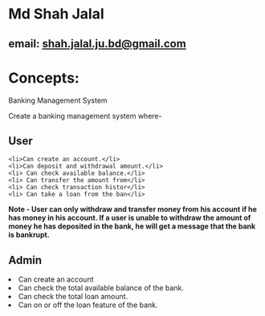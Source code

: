 # Md Shah Jalal
## email: shah.jalal.ju.bd@gmail.com


# Concepts:
Banking Management System

Create a banking management system where-

## User

    <li>Can create an account.</li>
    <li>Can deposit and withdrawal amount.</li> 
    <li> Can check available balance.</li>
    <li> Can transfer the amount from</li>
    <li> Can check transaction histor</li>
    <li> Can take a loan from the ban</li>

<b>Note - User can only withdraw and transfer money from his account if he has money in his account.
If a user is unable to withdraw the amount of money he has deposited in the bank, he will get a message that the bank is bankrupt.</b>



## Admin 

<li>Can create an account</li>
<li>Can check the total available balance of the bank.</li>
<li>Can check the total loan amount.</li>
<li>Can on or off the loan feature of the bank.</li>
